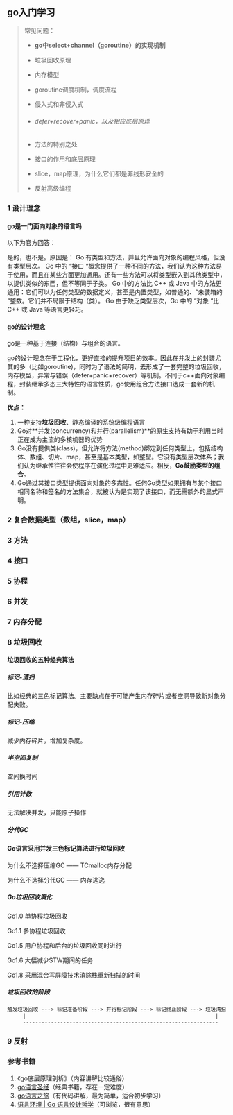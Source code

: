 ## go入门学习

> 常见问题：
>
> - **go中select+channel（goroutine）的实现机制**
>
> - 垃圾回收原理
>
> - 内存模型
>
> - goroutine调度机制，调度流程
>
> - 侵入式和非侵入式
>
> - ###### defer+recover+panic，以及相应底层原理
>
> - 方法的特别之处
>
> - 接口的作用和底层原理
>
> - slice，map原理，为什么它们都是非线形安全的
>
> - 反射高级编程

### 1 设计理念

#### go是一门面向对象的语言吗

以下为官方回答：

是的，也不是。原因是：
Go 有类型和方法，并且允许面向对象的编程风格，但没有类型层次。
Go 中的 “接口 “概念提供了一种不同的方法，我们认为这种方法易于使用，而且在某些方面更加通用。还有一些方法可以将类型嵌入到其他类型中，以提供类似的东西，但不等同于子类。
Go 中的方法比 C++ 或 Java 中的方法更通用：它们可以为任何类型的数据定义，甚至是内置类型，如普通的、“未装箱的 “整数。它们并不局限于结构（类）。
Go 由于缺乏类型层次，Go 中的 “对象 “比 C++ 或 Java 等语言更轻巧。

#### go的设计理念

go是一种基于连接（结构）与组合的语言。

go的设计理念在于工程化，更好直接的提升项目的效率。因此在并发上的封装尤其的多（比如goroutine)，同时为了语法的简明，去形成了一套完整的垃圾回收，内存模型，异常与错误（defer+panic+recover）等机制。不同于c++面向对象编程，封装继承多态三大特性的语言性质，go使用组合方法接口达成一套新的机制。

**优点：**

1. 一种支持**垃圾回收**、静态编译的系统级编程语言
2. Go对**并发(concurrency)和并行(parallelism)**的原生支持有助于利用当时正在成为主流的多核机器的优势
3. Go没有提供类(class)，但允许将方法(method)绑定到任何类型上，包括结构体、数组、切片、map，甚至是基本类型，如整型。它没有类型层次体系；我们认为继承性往往会使程序在演化过程中更难适应。相反，**Go鼓励类型的组合**。
4. Go通过其接口类型提供面向对象的多态性。任何Go类型如果拥有与某个接口相同名称和签名的方法集合，就被认为是实现了该接口，而无需额外的显式声明。



### 2 复合数据类型（数组，slice，map）



### 3 方法



### 4 接口



### 5 协程



### 6 并发



### 7 内存分配 



### 8 垃圾回收

#### 垃圾回收的五种经典算法

##### 标记-清扫

比如经典的三色标记算法。主要缺点在于可能产生内存碎片或者空洞导致新对象分配失败。

##### 标记-压缩

减少内存碎片，增加复杂度。

##### 半空间复制

空间换时间

##### 引用计数

无法解决并发，只能原子操作

##### 分代GC



#### Go语言采用并发三色标记算法进行垃圾回收

为什么不选择压缩GC  ——  TCmalloc内存分配

为什么不选择分代GC  ——  内存逃逸



##### Go垃圾回收演化

Go1.0 单协程垃圾回收

Go1.1 多协程垃圾回收

Go1.5 用户协程和后台的垃圾回收同时进行

Go1.6 大幅减少STW期间的任务

Go1.8 采用混合写屏障技术消除栈重新扫描的时间



##### 垃圾回收的阶段

```txt
触发垃圾回收 ---> 标记准备阶段 ---> 并行标记阶段 ---> 标记终止阶段 ---> 垃圾清扫阶段
     |                                                             |
     ---------------------------------------------------------------
```





### 9 反射



### 参考书籍

1. 《go底层原理剖析》（内容讲解比较通俗）
2. [go语言圣经](https://golang-china.github.io/gopl-zh/index.html)（经典书籍，存在一定难度）
3. [go语言之旅](https://tour.go-zh.org/welcome/1)（有代码讲解，最为简单，适合初步学习）
4. [语言环境 | Go 语言设计哲学](https://golang3.eddycjy.com/posts/go-env/)（可浏览，很有意思）
